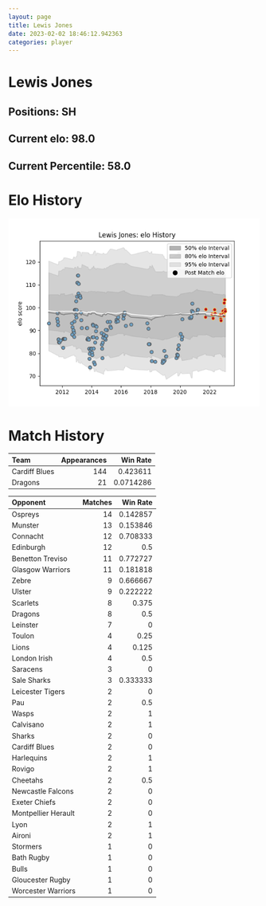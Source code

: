 ```yaml
---  
layout: page  
title: Lewis Jones  
date: 2023-02-02 18:46:12.942363  
categories: player  
---
```

# Lewis Jones

## Positions: SH

## Current elo: 98.0

## Current Percentile: 58.0

# Elo History


![elo history](history_LewisJones.png)
# Match History


| Team          |   Appearances |   Win Rate |
|:--------------|--------------:|-----------:|
| Cardiff Blues |           144 |  0.423611  |
| Dragons       |            21 |  0.0714286 |

| Opponent            |   Matches |   Win Rate |
|:--------------------|----------:|-----------:|
| Ospreys             |        14 |   0.142857 |
| Munster             |        13 |   0.153846 |
| Connacht            |        12 |   0.708333 |
| Edinburgh           |        12 |   0.5      |
| Benetton Treviso    |        11 |   0.772727 |
| Glasgow Warriors    |        11 |   0.181818 |
| Zebre               |         9 |   0.666667 |
| Ulster              |         9 |   0.222222 |
| Scarlets            |         8 |   0.375    |
| Dragons             |         8 |   0.5      |
| Leinster            |         7 |   0        |
| Toulon              |         4 |   0.25     |
| Lions               |         4 |   0.125    |
| London Irish        |         4 |   0.5      |
| Saracens            |         3 |   0        |
| Sale Sharks         |         3 |   0.333333 |
| Leicester Tigers    |         2 |   0        |
| Pau                 |         2 |   0.5      |
| Wasps               |         2 |   1        |
| Calvisano           |         2 |   1        |
| Sharks              |         2 |   0        |
| Cardiff Blues       |         2 |   0        |
| Harlequins          |         2 |   1        |
| Rovigo              |         2 |   1        |
| Cheetahs            |         2 |   0.5      |
| Newcastle Falcons   |         2 |   0        |
| Exeter Chiefs       |         2 |   0        |
| Montpellier Herault |         2 |   0        |
| Lyon                |         2 |   1        |
| Aironi              |         2 |   1        |
| Stormers            |         1 |   0        |
| Bath Rugby          |         1 |   0        |
| Bulls               |         1 |   0        |
| Gloucester Rugby    |         1 |   0        |
| Worcester Warriors  |         1 |   0        |